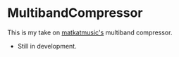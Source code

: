 # MultibandCompressor

This is my take on [matkatmusic's](https://github.com/matkatmusic) multiband compressor.
- Still in development.
